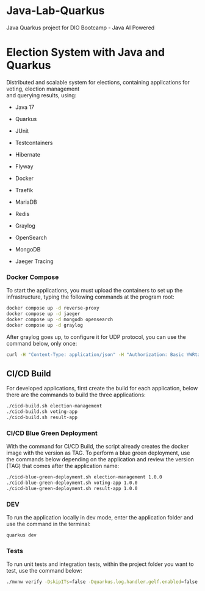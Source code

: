 # Java-Lab-Quarkus
Java Quarkus project for DIO Bootcamp - Java AI Powered

# Election System with Java and Quarkus


Distributed and scalable system for elections, 
containing applications for voting, election management  
and querying results, using:

  - Java 17

  - Quarkus

  - JUnit

  - Testcontainers

  - Hibernate

  - Flyway

  - Docker

  - Traefik

  - MariaDB

  - Redis

  - Graylog

  - OpenSearch

  - MongoDB

  - Jaeger Tracing


###  Docker Compose
To start the applications, you must upload the containers to set up the infrastructure, typing the following commands at the program root:

```bash
docker compose up -d reverse-proxy
docker compose up -d jaeger
docker compose up -d mongodb opensearch
docker compose up -d graylog
```

After graylog goes up, to configure it for UDP protocol, you can use the command below, only once:
```bash
curl -H "Content-Type: application/json" -H "Authorization: Basic YWRtaW46YWRtaW4=" -H "X-Requested-By: curl" -X POST -v -d '{"title":"udp input","configuration":{"recv_buffer_size":262144,"bind_address":"0.0.0.0","port":12201,"decompress_size_limit":8388608},"type":"org.graylog2.inputs.gelf.udp.GELFUDPInput","global":true}' http://logging.private.dio.localhost/api/system/inputs
```


##  CI/CD Build

For developed applications, first create the build for each application, below there are the commands to build the three applications:

```bash
./cicd-build.sh election-management
./cicd-build.sh voting-app
./cicd-build.sh result-app
```

###  CI/CD Blue Green Deployment
With the command for CI/CD Build, the script already creates the docker image with the version as TAG. To perform a blue green deployment, use the commands below depending on the application and review the version (TAG) that comes after the application name:

```bash
./cicd-blue-green-deployment.sh election-management 1.0.0
./cicd-blue-green-deployment.sh voting-app 1.0.0
./cicd-blue-green-deployment.sh result-app 1.0.0
```

### DEV
To run the application locally in dev mode, enter the application folder and use the command in the terminal:

```bash
quarkus dev
```

### Tests
To run unit tests and integration tests, within the project folder you want to test, use the command below:

```bash
./mvnw verify -DskipITs=false -Dquarkus.log.handler.gelf.enabled=false -Dquarkus.opentelemetry.enable=false -Dquarkus.datasource.jdbc.driver=org.mariadb.jdbc.Driver
```
